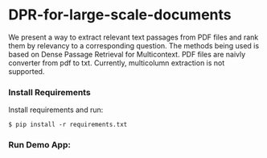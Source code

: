 # DPR-for-large-scale-documents

We present a way to extract relevant text passages from PDF files and rank them by relevancy to a corresponding question.
The methods being used is based on Dense Passage Retrieval for Multicontext. PDF files are naivly converter from pdf to txt. Currently, multicolumn extraction is not supported.


### Install Requirements
Install requirements and run: 

```
$ pip install -r requirements.txt
```



### Run Demo App:
